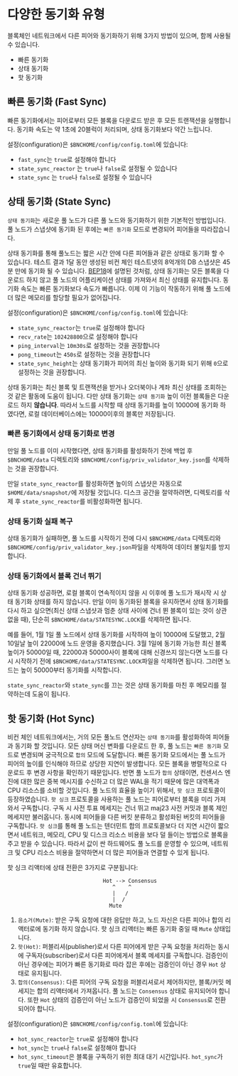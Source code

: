 #  다양한 동기화 유형

블록체인 네트워크에서 다른 피어와 동기화하기 위해 3가지 방법이 있으며, 함께 사용될 수 있습니다.

- 빠른 동기화
- 상태 동기화
- 핫 동기화

## 빠른 동기화 (Fast Sync)

빠른 동기화에서는 피어로부터 모든 블록을 다운로드 받은 후 모든 트랜잭션을 실행합니다. 동기화 속도는 약 1초에 20블럭이 처리되며, 상태 동기화보다 약간 느립니다. 

설정(configuration)은 `$BNCHOME/config/config.toml`에 있습니다:

- `fast_sync`는 `true`로 설정해야 합니다
- `state_sync_reactor` 는 `true`나 `false`로 설정될 수 있습니다
- `state_sync` 는 `true`나 `false`로 설정될 수 있습니다

## 상태 동기화 (State Sync)

`상태 동기화`는 새로운 풀 노드가 다른 풀 노드와 동기화하기 위한 기본적인 방법입니다. 풀 노드가 스냅샷에 동기화 된 후에는 `빠른 동기화` 모드로 변경되어 피어들을 따라잡습니다. 

상태 동기화를 통해 풀노드는 짧은 시간 안에 다른 피어들과 같은 상태로 동기화 할 수 있습니다. 테스트 결과 1달 동안 생성된 비컨 체인 테스트넷의 8억개의 DB 스냅샷은 45분 만에 동기화 될 수 있습니다. [BEP18](https://github.com/bnb-chain/BEPs/blob/master/BEP18.md)에 설명된 것처럼, 상태 동기화는 모든 블록을 다운로드 하지 않고 풀 노드의 어플리케이션 상태를 가져와서 최신 상태를 유지합니다. 동기화 속도는 빠른 동기화보다 속도가 빠릅니다.
이제 이 기능이 작동하기 위해 풀 노드에 더 많은 메모리를 할당할 필요가 없어집니다.

설정(configuration)은 `$BNCHOME/config/config.toml`에 있습니다:

- `state_sync_reactor`는 `true`로 설정해야 합니다
- `recv_rate`는 `102428800`으로 설정해야 합니다
- `ping_interval`는 `10m30s`로 설정하는 것을 권장합니다
- `pong_timeout`는 `450s`로 설정하는 것을 권장합니다
- `state_sync_height`는 상태 동기화가 피어의 최신 높이와 동기화 되기 위해 `0`으로 설정하는 것을 권장합니다.

상태 동기화는 최신 블록 및 트랜잭션을 받거나 오더북이나 계좌 최신 상태를 조회하는 것 같은 활동에 도움이 됩니다. 다만 상태 동기화는 `상태 동기화` 높이 이전 블록들은 다운로드 하지 **않습니다**. 따라서 노드를 시작할 때 상태 동기화를 높이 10000에 동기화 하였다면, 로컬 데이터베이스에는 10000이후의 블록만 저장됩니다.

### 빠른 동기화에서 상태 동기화로 변경

만일 풀 노드를 이미 시작했다면, 상태 동기화를 활성화하기 전에 백업 후 `$BNCHOME/data` 디렉토리와 `$BNCHOME/config/priv_validator_key.json`를 삭제하는 것을 권장합니다.

만일 `state_sync_reactor`를 활성화하면 높이의 스냅샷은 자동으로 `$HOME/data/snapshot/`에 저장될 것입니다. 디스크 공간을 절약하려면, 디렉토리를 삭제 후 `state_sync_reactor`를 비활성화하면 됩니다.

### 상태 동기화 실패 복구

상태 동기화가 실패하면, 풀 노드를 시작하기 전에 다시 `$BNCHOME/data` 디렉토리와 `$BNCHOME/config/priv_validator_key.json`파일을 삭제하여 데이터 불일치를 방지합니다.

### 상태 동기화에서 블록 건너 뛰기

상태 동기화 성공하면, 로컬 블록이 연속적이지 않을 시 이후에 풀 노드가 재시작 시 상태 동기화 상태를 하지 않습니다. 만일 이미 동기화된 블록을 유지하면서 상태 동기화를 다시 하고 싶으면(최신 상태 스냅샷과 멈춘 상태 사이에 건너 뛴 블록이 있는 것이 상관 없을 때), 단순히 `$BNCHOME/data/STATESYNC.LOCK`를 삭제하면 됩니다.

예를 들어, 1월 1일 풀 노드에서 상태 동기화를 시작하여 높이 10000에 도달했고, 2월 10일날 높이 22000에 노드 운영을 중지했습니다. 3월 1일에 동기화 가능한 최신 블록 높이가 50000일 때, 22000과 50000사이 블록에 대해 신경쓰지 않는다면 노드를 다시 시작하기 전에 `$BNCHOME/data/STATESYNC.LOCK`파일을 삭제하면 됩니다. 그러면 노드는 높이 50000부터 동기화를 시작합니다.

`state_sync_reactor`와 `state_sync`를 끄는 것은 상태 동기화를 마친 후 메모리를 절약하는데 도움이 됩니다.

## 핫 동기화 (Hot Sync)

비컨 체인 네트워크에서는, 거의 모든 풀노드 연산자는 `상태 동기화`를 활성화하여 피어들과 동기화 할 것입니다. 모든 상태 머신 변화를 다운로드 한 후, 풀 노드는 `빠른 동기화` 모드로 변경되며 궁극적으로 `합의` 모드에 도달합니다. 빠른 동기화 모드에서는 풀 노드가 피어의 높이를 인식해야 하므로 상당한 지연이 발생합니다. 모든 블록을 병렬적으로 다운로드 후 변경 사항을 확인하기 때문입니다. 반면 풀 노드가 `합의` 상태이면, 컨센서스 엔진에 대한 많은 중복 메시지를 수신하고 더 많은 WAL을 적기 때문에 많은 대역폭과 CPU 리소스를 소비할 것입니다.
풀 노드의 효율을 높이기 위해서, `핫 싱크` 프로토콜이 등장하였습니다. `핫 싱크` 프로토콜을 사용하는 풀 노드는 피어로부터 블록을 미리 가져와서 구독합니다. 구독 시 사전 투표 메세지는 건너 뛰고 maj23 사전 커밋과 블록 제인 메세지만 불러옵니다. 동시에 피어들을 다른 버킷 분류하고 활성화된 버킷의 피어들을 구독합니다. `핫 싱크`를 통해 풀 노드는 텐더민트 합의 프로토콜보다 더 지연 시간이 짧으면서 네트워크, 메모리, CPU 및 디스크 리소스 비용을 보다 덜 들이는 방법으로 블록을 주고 받을 수 있습니다. 따라서 값이 싼 하드웨어도 풀 노드를 운영할 수 있으며, 네트워크 및 CPU 리소스 비용을 절약하면서 더 많은 피어들과 연결할 수 있게 됩니다.

핫 싱크 리액터에 상태 전환은 3가지로 구분됩니다:

```
                              Hot --> Consensus
                                 ^    ^
                                 |   /
                                 |  /
                                Mute
```

1. `음소거(Mute)`: 받은 구독 요청에 대한 응답만 하고, 노드 자신은 다른 피어나 합의 리액터로에 동기화 하지 않습니다. 핫 싱크 리액터는 빠른 동기화 중일 때 `Mute` 상태입니다.
2. `핫(Hot)`: 퍼블리셔(publisher)로서 다른 피어에게 받은 구독 요청을 처리하는 동시에 구독자(subscriber)로서 다른 피어에게서 블록 메세지를 구독합니다. 검증인이 아닌 경우에는 피어가 빠른 동기화로 따라 잡은 후에는 검증인이 아닌 경우 `Hot` 상태로 유지됩니다.
3. `합의(Consensus)`: 다른 피어의 구독 요청을 퍼블리셔로서 제어하지만, 블록/커밋 메세지는 합의 리액터에서 가져옵니다. 풀 노드는 `Consensus` 상태로 유지되어야 합니다. 또한 `Hot` 상태의 검증인이 아닌 노드가 검증인이 되었을 시 `Consensus`로 전환되어야 합니다.

설정(configuration)은 `$BNCHOME/config/config.toml`에 있습니다:

- `hot_sync_reactor`는 `true`로 설정해야 합니다
- `hot_sync`는 `true`나 `false`로 설정해야 합니다
- `hot_sync_timeout`은 블록을 구독하기 위한 최대 대기 시간입니다. `hot_sync`가 `true`일 때만 유효합니다.

